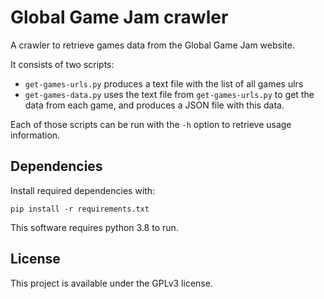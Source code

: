 # Global Game Jam crawler

A crawler to retrieve games data from the Global Game Jam website.

It consists of two scripts:
- `get-games-urls.py` produces a text file with the list of all games ulrs
- `get-games-data.py` uses the text file from `get-games-urls.py` to get the
  data from each game, and produces a JSON file with this data.

Each of those scripts can be run with the `-h` option to retrieve usage
information.

## Dependencies

Install required dependencies with:
```
pip install -r requirements.txt
```

This software requires python 3.8 to run.

## License

This project is available under the GPLv3 license.
